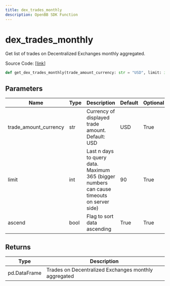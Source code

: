 ```yaml
---
title: dex_trades_monthly
description: OpenBB SDK Function
---
```


# dex_trades_monthly

Get list of trades on Decentralized Exchanges monthly aggregated.

Source Code: [[link](https://github.com/OpenBB-finance/OpenBBTerminal/tree/main/openbb_terminal/cryptocurrency/onchain/bitquery_model.py#L333)]

```python
def get_dex_trades_monthly(trade_amount_currency: str = "USD", limit: int = 90, ascend: bool = True) -> DataFrame
```
## Parameters

| Name | Type | Description | Default | Optional |
| ---- | ---- | ----------- | ------- | -------- |
| trade_amount_currency | str | Currency of displayed trade amount. Default: USD | USD | True |
| limit | int | Last n days to query data. Maximum 365 (bigger numbers can cause timeouts<br/>on server side) | 90 | True |
| ascend | bool | Flag to sort data ascending | True | True |

## Returns

| Type | Description |
| ---- | ----------- |
| pd.DataFrame | Trades on Decentralized Exchanges monthly aggregated |

